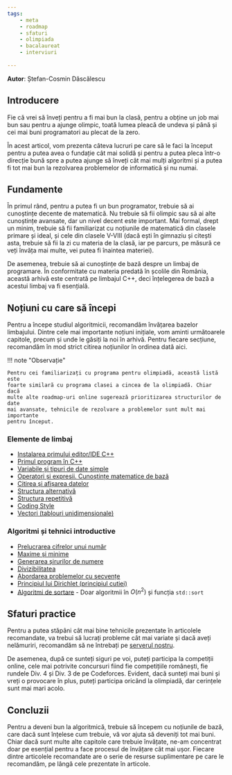 ```yaml
---
tags:
    - meta
    - roadmap
    - sfaturi
    - olimpiada
    - bacalaureat
    - interviuri
 
---
```


**Autor**: Ștefan-Cosmin Dăscălescu

## Introducere

Fie că vrei să înveți pentru a fi mai bun la clasă, pentru a obține un job mai
bun sau pentru a ajunge olimpic, toată lumea pleacă de undeva și până și cei mai
buni programatori au plecat de la zero.

În acest articol, vom prezenta câteva lucruri pe care să le faci la început
pentru a putea avea o fundație cât mai solidă și pentru a putea pleca într-o
direcție bună spre a putea ajunge să înveți cât mai mulți algoritmi și a putea
fi tot mai bun la rezolvarea problemelor de informatică și nu numai.

## Fundamente

În primul rând, pentru a putea fi un bun programator, trebuie să ai cunoștințe
decente de matematică. Nu trebuie să fii olimpic sau să ai alte cunoștințe
avansate, dar un nivel decent este important. Mai formal, drept un minim,
trebuie să fii familiarizat cu noțiunile de matematică din clasele primare și
ideal, și cele din clasele V-VIII (dacă ești în gimnaziu și citești asta,
trebuie să fii la zi cu materia de la clasă, iar pe parcurs, pe măsură ce veți
învăța mai multe, vei putea fi înaintea materiei).

De asemenea, trebuie să ai cunoștințe de bază despre un limbaj de programare. În
conformitate cu materia predată în școlile din România, această arhivă este
centrată pe limbajul C++, deci înțelegerea de bază a acestui limbaj va fi
esențială.

## Noțiuni cu care să începi

Pentru a începe studiul algoritmicii, recomandăm învățarea bazelor limbajului.
Dintre cele mai importante noțiuni inițiale, vom aminti următoarele capitole,
precum și unde le găsiți la noi în arhivă. Pentru fiecare secțiune, recomandăm
în mod strict citirea noțiunilor în ordinea dată aici.

!!! note "Observație"

    Pentru cei familiarizați cu programa pentru olimpiadă, această listă este
    foarte similară cu programa clasei a cincea de la olimpiadă. Chiar dacă
    multe alte roadmap-uri online sugerează prioritizarea structurilor de date
    mai avansate, tehnicile de rezolvare a problemelor sunt mult mai importante
    pentru început.

### Elemente de limbaj

- [Instalarea primului editor/IDE C++](../cppintro/index.md)
- [Primul program în C++](../cppintro/intro.md)
- [Variabile și tipuri de date simple](../cppintro/data-types.md)
- [Operatori și expresii. Cunoștințe matematice de
  bază](../cppintro/basic-math.md)
- [Citirea și afișarea datelor](../cppintro/input-output.md)
- [Structura alternativă](../cppintro/conditions-if.md)
- [Structura repetitivă](../cppintro/loops.md)
- [Coding Style](../cppintro/coding-style.md)
- [Vectori (tablouri unidimensionale)](../cppintro/arrays.md)

### Algoritmi și tehnici introductive

- [Prelucrarea cifrelor unui
  număr](./digits-manipulation.md)
- [Maxime și minime](./maxime-minime.md)
- [Generarea șirurilor de
  numere](./generarea-sirurilor.md)
- [Divizibilitatea](./divisibility.md)
- [Abordarea problemelor cu secvențe](./sequences.md)
- [Principiul lui Dirichlet (principiul
  cutiei)](./dirichlet.md)
- [Algoritmi de sortare](./sorting.md) - Doar algoritmii
  în $O(n^2)$ și funcția `std::sort`

## Sfaturi practice

Pentru a putea stăpâni cât mai bine tehnicile prezentate în articolele
recomandate, va trebui să lucrați probleme cât mai variate și dacă aveți
nelămuriri, recomandăm să ne întrebați pe [serverul
nostru](https://discord.gg/roalgo).

De asemenea, după ce sunteți siguri pe voi, puteți participa la competiții
online, cele mai potrivite concursuri fiind fie competițiile românești, fie
rundele Div. 4 și Div. 3 de pe Codeforces. Evident, dacă sunteți mai buni și
vreți o provocare în plus, puteți participa oricând la olimpiadă, dar cerințele
sunt mai mari acolo.

## Concluzii

Pentru a deveni bun la algoritmică, trebuie să începem cu noțiunile de bază,
care dacă sunt înțelese cum trebuie, vă vor ajuta să deveniți tot mai buni.
Chiar dacă sunt multe alte capitole care trebuie învățate, ne-am concentrat doar
pe esențial pentru a face procesul de învățare cât mai ușor. Fiecare dintre
articolele recomandate are o serie de resurse suplimentare pe care le
recomandăm, pe lângă cele prezentate în articole.
